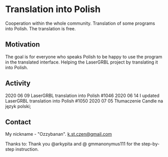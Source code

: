 # Translation into Polish
Cooperation within the whole community.
Translation of some programs into Polish.
The translation is free.

## Motivation
The goal is for everyone who speaks Polish to be happy to use the program in the translated interface.
Helping the LaserGRBL project by translating it into Polish.

## Activity
2020 06 09 LaserGRBL translation into Polish #1046 
2020 06 14 I updated LaserGRBL translation into Polish #1050
2020 07 05 Tłumaczenie Candle na język polski;

## Contact
My nickname - "Ozzybanan".
k.st.czen@gmail.com

Thanks to:
Thank you @arkypita and @ gmmanonymus111 for the step-by-step instruction.
